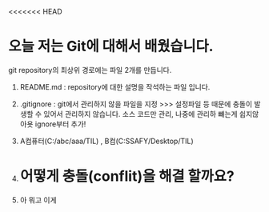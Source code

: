 <<<<<<< HEAD

# 오늘 저는 Git에 대해서 배웠습니다.

git repository의 최상위 경로에는 파일 2개를 만듭니다.

1. README.md : repository에 대한 설명을 작석하는 파일 입니다.

2. .gitignore : git에서 관리하지 않을 파일을 지정 >>> 설정파일 등 때문에 충돌이 발생할 수 있어서 관리하지 않습니다. 소스 코드만 관리, 나중에 관리하 뺴는게 쉽지않아욧 ignore부터 추가!

3. A컴퓨터(C:/abc/aaa/TIL) , B컴(C:SSAFY/Desktop/TIL)

4. 어떻게 충돌(conflit)을 해결 할까요?
   =======

5. 아 뭐고 이게
   
   > > > > > > > 
